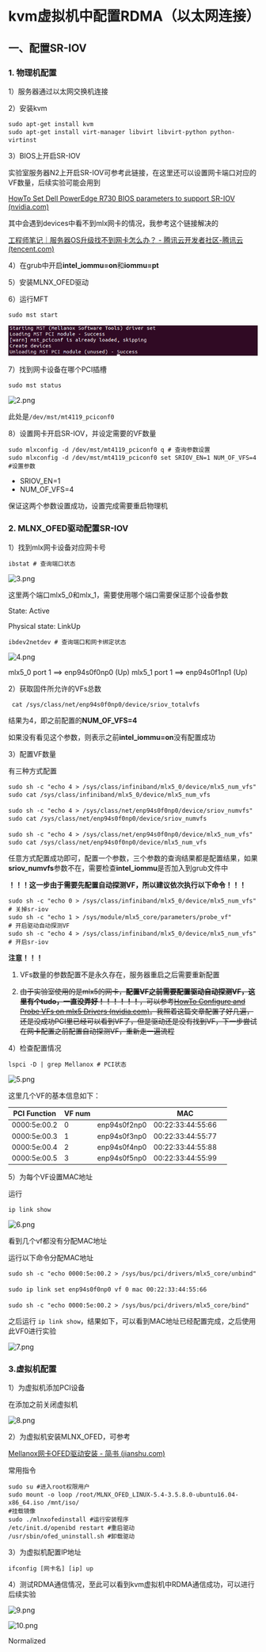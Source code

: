 # kvm虚拟机中配置RDMA（以太网连接）

## 一、配置SR-IOV

### 1. 物理机配置

1）服务器通过以太网交换机连接

2）安装kvm

```shell
sudo apt-get install kvm
sudo apt-get install virt-manager libvirt libvirt-python python-virtinst
```

3）BIOS上开启SR-IOV

实验室服务器N2上开启SR-IOV可参考此链接，在这里还可以设置网卡端口对应的VF数量，后续实验可能会用到

[HowTo Set Dell PowerEdge R730 BIOS parameters to support SR-IOV (nvidia.com)](https://enterprise-support.nvidia.com/s/article/howto-set-dell-poweredge-r730-bios-parameters-to-support-sr-iov)

其中会遇到devices中看不到mlx网卡的情况，我参考这个链接解决的

[工程师笔记｜服务器OS升级找不到网卡怎么办？ - 腾讯云开发者社区-腾讯云 (tencent.com)](https://cloud.tencent.com/developer/article/1527425)

4）在grub中开启**intel_iommu=on**和**iommu=pt**

5）安装MLNX_OFED驱动

6）运行MFT

```shell
sudo mst start
```

![1.png](figure\1.png)

7）找到网卡设备在哪个PCI插槽

```shell
sudo mst status
```

![2.png](D:\study\yjs\SAIL\huawei\DM%20prj\document\figure\2.png)

此处是`/dev/mst/mt4119_pciconf0`

8）设置网卡开启SR-IOV，并设定需要的VF数量

```shell
sudo mlxconfig -d /dev/mst/mt4119_pciconf0 q # 查询参数设置
sudo mlxconfig -d /dev/mst/mt4119_pciconf0 set SRIOV_EN=1 NUM_OF_VFS=4 #设置参数
```

- SRIOV_EN=1
- NUM_OF_VFS=4

保证这两个参数设置成功，设置完成需要重启物理机

### 2. MLNX_OFED驱动配置SR-IOV

1）找到mlx网卡设备对应网卡号

```shell
ibstat # 查询端口状态
```

![3.png](D:\study\yjs\SAIL\huawei\DM%20prj\document\figure\3.png)

这里两个端口mlx5_0和mlx_1，需要使用哪个端口需要保证那个设备参数

State: Active

Physical state: LinkUp

```shell
ibdev2netdev # 查询端口和网卡绑定状态
```

![4.png](D:\study\yjs\SAIL\huawei\DM%20prj\document\figure\4.png)

mlx5_0 port 1 ==> enp94s0f0np0 (Up)
mlx5_1 port 1 ==> enp94s0f1np1 (Up)

2）获取固件所允许的VFs总数

```shell
 cat /sys/class/net/enp94s0f0np0/device/sriov_totalvfs
```

结果为4，即之前配置的**NUM_OF_VFS=4**

如果没有看见这个参数，则表示之前**intel_iommu=on**没有配置成功

3）配置VF数量

有三种方式配置

```shell
sudo sh -c "echo 4 > /sys/class/infiniband/mlx5_0/device/mlx5_num_vfs"
sudo cat /sys/class/infiniband/mlx5_0/device/mlx5_num_vfs

sudo sh -c "echo 4 > /sys/class/net/enp94s0f0np0/device/sriov_numvfs"
sudo cat /sys/class/net/enp94s0f0np0/device/sriov_numvfs

sudo sh -c "echo 4 > /sys/class/net/enp94s0f0np0/device/mlx5_num_vfs"
sudo cat /sys/class/net/enp94s0f0np0/device/mlx5_num_vfs
```

任意方式配置成功即可，配置一个参数，三个参数的查询结果都是配置结果，如果**sriov_numvfs**参数不在，需要检查**intel_iommu**是否加入到grub文件中

**！！！这一步由于需要先配置自动探测VF，所以建议依次执行以下命令！！！**

```shell
sudo sh -c "echo 0 > /sys/class/infiniband/mlx5_0/device/mlx5_num_vfs"
# 关掉sr-iov
sudo sh -c "echo 1 > /sys/module/mlx5_core/parameters/probe_vf"
# 开启驱动自动探测VF
sudo sh -c "echo 4 > /sys/class/infiniband/mlx5_0/device/mlx5_num_vfs"
# 开启sr-iov
```

**注意！！！**

1. VFs数量的参数配置不是永久存在，服务器重启之后需要重新配置

2. ~~由于实验室使用的是mlx5的网卡，**配置VF之前需要配置驱动自动探测VF，这里有个tudo，一直没弄好！！！！！！**，可以参考[HowTo Configure and Probe VFs on mlx5 Drivers (nvidia.com)](https://enterprise-support.nvidia.com/s/article/howto-configure-and-probe-vfs-on-mlx5-drivers)。我照着这篇文章配置了好几遍，还是没成功PCI里已经可以看到VF了，但是驱动还是没有找到VF，下一步尝试在网卡配置之前配置自动探测VF，重新走一遍流程~~

4）检查配置情况

```shell
lspci -D | grep Mellanox # PCI状态
```

![5.png](D:\study\yjs\SAIL\huawei\DM%20prj\document\figure\5.png)

这里几个VF的基本信息如下：

| PCI Function | VF num |              | MAC               |     |
| ------------ | ------ | ------------ | ----------------- | --- |
| 0000:5e:00.2 | 0      | enp94s0f2np0 | 00:22:33:44:55:66 |     |
| 0000:5e:00.3 | 1      | enp94s0f3np0 | 00:22:33:44:55:77 |     |
| 0000:5e:00.4 | 2      | enp94s0f4np0 | 00:22:33:44:55:88 |     |
| 0000:5e:00.5 | 3      | enp94s0f5np0 | 00:22:33:44:55:99 |     |

5）为每个VF设置MAC地址

运行

```shell
ip link show
```

![6.png](D:\study\yjs\SAIL\huawei\DM%20prj\document\figure\6.png)

看到几个vf都没有分配MAC地址

运行以下命令分配MAC地址

```shell
sudo sh -c "echo 0000:5e:00.2 > /sys/bus/pci/drivers/mlx5_core/unbind"

sudo ip link set enp94s0f0np0 vf 0 mac 00:22:33:44:55:66

sudo sh -c "echo 0000:5e:00.2 > /sys/bus/pci/drivers/mlx5_core/bind"
```

之后运行 `ip link show`，结果如下，可以看到MAC地址已经配置完成，之后使用此VF0进行实验

![7.png](D:\study\yjs\SAIL\huawei\DM%20prj\document\figure\7.png)

### 3.虚拟机配置

1）为虚拟机添加PCI设备

在添加之前关闭虚拟机

![8.png](D:\study\yjs\SAIL\huawei\DM%20prj\document\figure\8.png)

2）为虚拟机安装MLNX_OFED，可参考

[Mellanox网卡OFED驱动安装 - 简书 (jianshu.com)](https://www.jianshu.com/p/351635db6cc2)

常用指令

```shell
sudo su #进入root权限用户
sudo mount -o loop /root/MLNX_OFED_LINUX-5.4-3.5.8.0-ubuntu16.04-x86_64.iso /mnt/iso/
#挂载镜像
sudo ./mlnxofedinstall #运行安装程序
/etc/init.d/openibd restart #重启驱动
/usr/sbin/ofed_uninstall.sh #卸载驱动
```

3）为虚拟机配置IP地址

```shell
ifconfig [网卡名] [ip] up
```

4）测试RDMA通信情况，至此可以看到kvm虚拟机中RDMA通信成功，可以进行后续实验

![9.png](D:\study\yjs\SAIL\huawei\DM%20prj\document\figure\9.png)

![10.png](D:\study\yjs\SAIL\huawei\DM%20prj\document\figure\10.png)

Normalized
